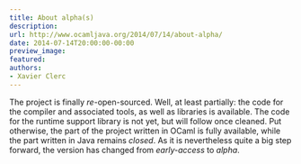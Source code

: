 ```yaml
---
title: About alpha(s)
description:
url: http://www.ocamljava.org/2014/07/14/about-alpha/
date: 2014-07-14T20:00:00-00:00
preview_image:
featured:
authors:
- Xavier Clerc
---
```


<p>The project is finally <em>re</em>-open-sourced. Well, at least partially: the code for the compiler and associated tools, as well as libraries is available. The code for the runtime support library is not yet, but will follow once cleaned. Put otherwise, the part of the project written in OCaml is fully available, while the part written in Java remains <em>closed</em>. As it is nevertheless quite a big step forward, the version has changed from <em>early-access</em> to <em>alpha</em>.</p>

